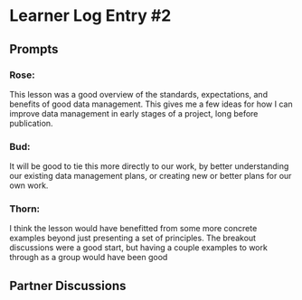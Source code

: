 # Learner Log Entry #2

## Prompts

### Rose:

This lesson was a good overview of the standards, expectations, and benefits of good data management. This gives me a few ideas for how I can improve data management in early stages of a project, long before publication.

### Bud: 

It will be good to tie this more directly to our work, by better understanding our existing data management plans, or creating new or better plans for our own work.

### Thorn: 

I think the lesson would have benefitted from some more concrete examples beyond just presenting a set of principles. The breakout discussions were a good start, but having a couple examples to work through as a group would have been good

## Partner Discussions
